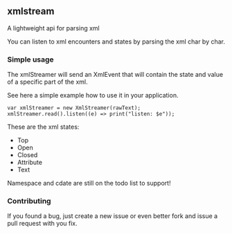 ## xmlstream ##

A lightweight api for parsing xml

You can listen to xml encounters and states by parsing the xml char by char.

### Simple usage ###

The xmlStreamer will send an XmlEvent that will contain the state and value of a specific part of the xml.

See here a simple example how to use it in your application.

	var xmlStreamer = new XmlStreamer(rawText);
	xmlStreamer.read().listen((e) => print("listen: $e"));
	
These are the xml states:

* Top
* Open
* Closed
* Attribute
* Text

Namespace and cdate are still on the todo list to support!

### Contributing ###
 
If you found a bug, just create a new issue or even better fork and issue a
pull request with you fix.
